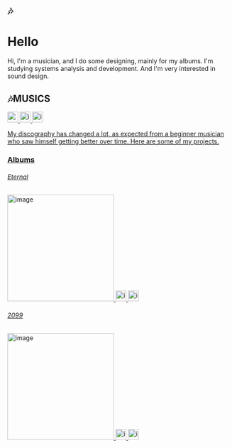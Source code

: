 ## 🎶
<h1>Hello</h1>
<p>Hi, I'm a musician, and I do some designing, mainly for my albums. I'm studying systems analysis and development.
And I'm very interested in sound design.</p>

  
 
  <h2>🎶MUSICS</h2>
    <a href="https://junoak.newgrounds.com/" target="_Blanck"/><img width="24" height="24" src=https://external-content.duckduckgo.com/ip3/www.newgrounds.com.ico />
    <a href="https://www.youtube.com/channel/UCjZ7l3OeoaowilP_-w2zWYA" target="_Blanck"/> <img width="24" height="24" alt="image" src="https://duckduckgo.com/assets/icons/favicons/youtube.2x.png" />
  <a href="https://open.spotify.com/intl-pt/artist/132FS85xOPBFgw81fbcxtg" target="_Blanck"/><img width="24" height="24" alt="image" src="https://duckduckgo.com/assets/icons/favicons/spotify.2x.png" />

  <div>
    
      
  
  <p>My discography has changed a lot, as expected from a beginner musician who saw himself getting better over time.
Here are some of my projects.</p>


<div>

  <h3>Albums</h3>
  
  <h6>Eternal</h6>  
    
  <img width="240" height="240" alt="image" src="https://github.com/user-attachments/assets/c060d650-7142-412e-a72e-58ae1d80fb27" />
  <a href="https://www.youtube.com/playlist?list=PLNzWlpFMnYDg2WNiF_n8FxXP91ZzR0cXW" target="_Blanck"/> <img width="24" height="24" alt="image" src="https://duckduckgo.com/assets/icons/favicons/youtube.2x.png" />
  <a href="https://open.spotify.com/intl-pt/album/1qWIUEXcPNS9aLQIMUQCh4" target="_Blanck"/><img width="24" height="24" alt="image" src="https://duckduckgo.com/assets/icons/favicons/spotify.2x.png" />

<h6>2099</h6>

  <img width="240" height="240" alt="image" src="https://art.ngfiles.com/images/6893000/6893019_2244880_junoak_untitled-6893019.3c1e6554f42a29b6eec7e0a8075fbf7e.jpg?f1753414473"/>
  <a href="https://www.youtube.com/playlist?list=PLNzWlpFMnYDgSLC04dAeoaZ9HB4B9WSvv" target="_Blanck"/> <img width="24" height="24" alt="image" src="https://duckduckgo.com/assets/icons/favicons/youtube.2x.png" />
  <a href="https://www.newgrounds.com/album/469162/2099" target="_Blanck"/><img width="24" height="24" alt="image" src="https://external-content.duckduckgo.com/ip3/www.newgrounds.com.ico" />

 </div>  
  </div>      
    </div>

  
